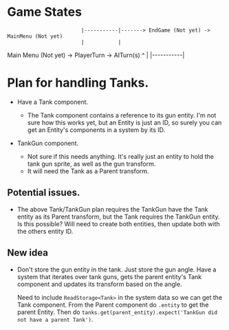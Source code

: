 # Game States

                            |-----------|-------> EndGame (Not yet) -> MainMenu (Not yet)
                            |           |
Main Menu (Not yet) -> PlayerTurn -> AITurn(s)
                            ^           |
                            |-----------|

# Plan for handling Tanks.

- Have a Tank component.
    - The Tank component contains a reference to its gun entity.
        I'm not sure how this works yet, but an Entity is just an ID, so surely you can
        get an Entity's components in a system by its ID.

- TankGun component.
    - Not sure if this needs anything. It's really just an entity to hold the tank gun sprite,
        as well as the gun transform.
    - It will need the Tank as a Parent transform.

## Potential issues.
- The above Tank/TankGun plan requires the TankGun have the Tank entity as its Parent transform,
    but the Tank requires the TankGun entity. Is this possible? Will need to create both entities,
    then update both with the others entity ID.

## New idea
- Don't store the gun entity in the tank.
    Just store the gun angle.
    Have a system that iterates over tank guns, gets the parent entity's Tank component
    and updates its transform based on the angle.
    
    Need to include `ReadStorage<Tank>` in the system data so we can get the Tank component.
    From the Parent component do `.entity` to get the parent Entity.
    Then do `tanks.get(parent_entity).expect('TankGun did not have a parent Tank')`.
